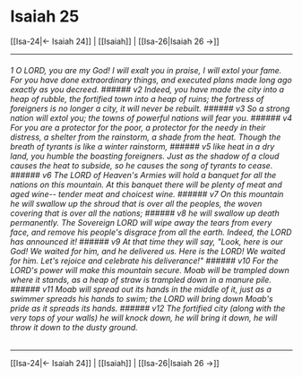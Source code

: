 # Isaiah 25

[[Isa-24|← Isaiah 24]] | [[Isaiah]] | [[Isa-26|Isaiah 26 →]]
***

###### 1 O LORD, you are my God! I will exalt you in praise, I will extol your fame. For you have done extraordinary things, and executed plans made long ago exactly as you decreed. ###### v2 Indeed, you have made the city into a heap of rubble, the fortified town into a heap of ruins; the fortress of foreigners is no longer a city, it will never be rebuilt. ###### v3 So a strong nation will extol you; the towns of powerful nations will fear you. ###### v4 For you are a protector for the poor, a protector for the needy in their distress, a shelter from the rainstorm, a shade from the heat. Though the breath of tyrants is like a winter rainstorm, ###### v5 like heat in a dry land, you humble the boasting foreigners. Just as the shadow of a cloud causes the heat to subside, so he causes the song of tyrants to cease. ###### v6 The LORD of Heaven's Armies will hold a banquet for all the nations on this mountain. At this banquet there will be plenty of meat and aged wine-- tender meat and choicest wine. ###### v7 On this mountain he will swallow up the shroud that is over all the peoples, the woven covering that is over all the nations; ###### v8 he will swallow up death permanently. The Sovereign LORD will wipe away the tears from every face, and remove his people's disgrace from all the earth. Indeed, the LORD has announced it! ###### v9 At that time they will say, "Look, here is our God! We waited for him, and he delivered us. Here is the LORD! We waited for him. Let's rejoice and celebrate his deliverance!" ###### v10 For the LORD's power will make this mountain secure. Moab will be trampled down where it stands, as a heap of straw is trampled down in a manure pile. ###### v11 Moab will spread out its hands in the middle of it, just as a swimmer spreads his hands to swim; the LORD will bring down Moab's pride as it spreads its hands. ###### v12 The fortified city (along with the very tops of your walls) he will knock down, he will bring it down, he will throw it down to the dusty ground.

***
[[Isa-24|← Isaiah 24]] | [[Isaiah]] | [[Isa-26|Isaiah 26 →]]
